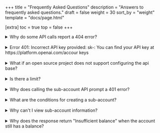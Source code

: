 +++
title = "Frequently Asked Questions"
description = "Answers to frequently asked questions."
draft = false
weight = 30
sort_by = "weight"
template = "docs/page.html"

[extra]
toc = true
top = false
+++

<details>
<summary>Why do some API calls report a 404 error?</summary>
Your domain might be configured incorrectly. Please check if the api_base configuration is correct. Many libraries (such as langchain) require the /v1 suffix to be added to the api_base when configuring it, rather than just a domain. For example, https://api.proxyxai.com/v1
</details>
<br/>

<details>
<summary>Error 401: Incorrect API key provided: sk-: You can find your API key at https://platform.openai.com/accour keys</summary>
This is because you haven't configured the request's API entry address to the one we provided. The platform works by proxying API requests, so you must configure the API Base and API Key we provide. Change the API to https://api.proxyxai.com + sk-Xvsxxxx
</details>
<br/>

<details>
<summary>What if an open source project does not support configuring the api base?</summary>
Find the project source code and change the API connection address from api.openai.com to api.proxyxai.com
</details>
<br/>

<details>
<summary>Is there a limit?</summary>
You can get RPM data at [usage.proxyxai.com](https://usage.proxyxai.com)
</details>
<br/>

<details>
<summary>Why does calling the sub-account API prompt a 401 error?</summary>
In order to successfully call the system's sub-account API, your account balance needs to be more than $20. You will only get the corresponding call permissions when your account balance meets this minimum requirement. Please ensure that your account funds are sufficient to avoid such authorization problems.
</details>
<br/>

<details>
<summary>What are the conditions for creating a sub-account?</summary>
Creating a sub-account requires meeting two main conditions. First, your parent account balance needs to be more than $20, and second, the newly created sub-account needs to make an initial deposit of at least $2. These rules are mainly to prevent the abuse of sub-accounts. It's worth noting that in the XAI proxy system, each account exists independently. As long as the sub-account balance is more than $20, it can create its own sub-account.
</details>
<br/>

<details>
<summary>Why can't I view sub-account information?</summary>
Please confirm whether the balance of the parent account has fallen below $20. According to the system settings, to perform sub-account related API operations, there must be more than $20 in the parent account.
</details>
<br/>

<details>
<summary>Why does the response return "Insufficient balance" when the account still has a balance?</summary>
To prevent asset loss, the system is set to prohibit calls when the balance is less than $1.
</details>
<br/>
